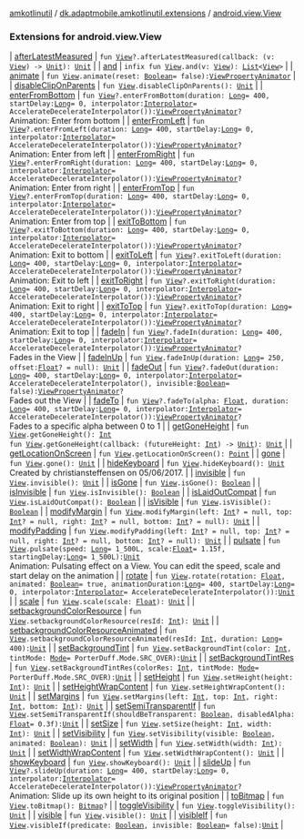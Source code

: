 [amkotlinutil](../../index.md) / [dk.adaptmobile.amkotlinutil.extensions](../index.md) / [android.view.View](./index.md)

### Extensions for android.view.View

| [afterLatestMeasured](after-latest-measured.md) | `fun `[`View`](https://developer.android.com/reference/android/view/View.html)`?.afterLatestMeasured(callback: (v: `[`View`](https://developer.android.com/reference/android/view/View.html)`) -> `[`Unit`](https://kotlinlang.org/api/latest/jvm/stdlib/kotlin/-unit/index.html)`): `[`Unit`](https://kotlinlang.org/api/latest/jvm/stdlib/kotlin/-unit/index.html) |
| [and](and.md) | `infix fun `[`View`](https://developer.android.com/reference/android/view/View.html)`.and(v: `[`View`](https://developer.android.com/reference/android/view/View.html)`): `[`List`](https://kotlinlang.org/api/latest/jvm/stdlib/kotlin.collections/-list/index.html)`<`[`View`](https://developer.android.com/reference/android/view/View.html)`>` |
| [animate](animate.md) | `fun `[`View`](https://developer.android.com/reference/android/view/View.html)`.animate(reset: `[`Boolean`](https://kotlinlang.org/api/latest/jvm/stdlib/kotlin/-boolean/index.html)` = false): `[`ViewPropertyAnimator`](https://developer.android.com/reference/android/view/ViewPropertyAnimator.html) |
| [disableClipOnParents](disable-clip-on-parents.md) | `fun `[`View`](https://developer.android.com/reference/android/view/View.html)`.disableClipOnParents(): `[`Unit`](https://kotlinlang.org/api/latest/jvm/stdlib/kotlin/-unit/index.html) |
| [enterFromBottom](enter-from-bottom.md) | `fun `[`View`](https://developer.android.com/reference/android/view/View.html)`?.enterFromBottom(duration: `[`Long`](https://kotlinlang.org/api/latest/jvm/stdlib/kotlin/-long/index.html)` = 400, startDelay: `[`Long`](https://kotlinlang.org/api/latest/jvm/stdlib/kotlin/-long/index.html)` = 0, interpolator: `[`Interpolator`](https://developer.android.com/reference/android/view/animation/Interpolator.html)` = AccelerateDecelerateInterpolator()): `[`ViewPropertyAnimator`](https://developer.android.com/reference/android/view/ViewPropertyAnimator.html)`?`<br>Animation: Enter from bottom |
| [enterFromLeft](enter-from-left.md) | `fun `[`View`](https://developer.android.com/reference/android/view/View.html)`?.enterFromLeft(duration: `[`Long`](https://kotlinlang.org/api/latest/jvm/stdlib/kotlin/-long/index.html)` = 400, startDelay: `[`Long`](https://kotlinlang.org/api/latest/jvm/stdlib/kotlin/-long/index.html)` = 0, interpolator: `[`Interpolator`](https://developer.android.com/reference/android/view/animation/Interpolator.html)` = AccelerateDecelerateInterpolator()): `[`ViewPropertyAnimator`](https://developer.android.com/reference/android/view/ViewPropertyAnimator.html)`?`<br>Animation: Enter from left |
| [enterFromRight](enter-from-right.md) | `fun `[`View`](https://developer.android.com/reference/android/view/View.html)`?.enterFromRight(duration: `[`Long`](https://kotlinlang.org/api/latest/jvm/stdlib/kotlin/-long/index.html)` = 400, startDelay: `[`Long`](https://kotlinlang.org/api/latest/jvm/stdlib/kotlin/-long/index.html)` = 0, interpolator: `[`Interpolator`](https://developer.android.com/reference/android/view/animation/Interpolator.html)` = AccelerateDecelerateInterpolator()): `[`ViewPropertyAnimator`](https://developer.android.com/reference/android/view/ViewPropertyAnimator.html)`?`<br>Animation: Enter from right |
| [enterFromTop](enter-from-top.md) | `fun `[`View`](https://developer.android.com/reference/android/view/View.html)`?.enterFromTop(duration: `[`Long`](https://kotlinlang.org/api/latest/jvm/stdlib/kotlin/-long/index.html)` = 400, startDelay: `[`Long`](https://kotlinlang.org/api/latest/jvm/stdlib/kotlin/-long/index.html)` = 0, interpolator: `[`Interpolator`](https://developer.android.com/reference/android/view/animation/Interpolator.html)` = AccelerateDecelerateInterpolator()): `[`ViewPropertyAnimator`](https://developer.android.com/reference/android/view/ViewPropertyAnimator.html)`?`<br>Animation: Enter from top |
| [exitToBottom](exit-to-bottom.md) | `fun `[`View`](https://developer.android.com/reference/android/view/View.html)`?.exitToBottom(duration: `[`Long`](https://kotlinlang.org/api/latest/jvm/stdlib/kotlin/-long/index.html)` = 400, startDelay: `[`Long`](https://kotlinlang.org/api/latest/jvm/stdlib/kotlin/-long/index.html)` = 0, interpolator: `[`Interpolator`](https://developer.android.com/reference/android/view/animation/Interpolator.html)` = AccelerateDecelerateInterpolator()): `[`ViewPropertyAnimator`](https://developer.android.com/reference/android/view/ViewPropertyAnimator.html)`?`<br>Animation: Exit to bottom |
| [exitToLeft](exit-to-left.md) | `fun `[`View`](https://developer.android.com/reference/android/view/View.html)`?.exitToLeft(duration: `[`Long`](https://kotlinlang.org/api/latest/jvm/stdlib/kotlin/-long/index.html)` = 400, startDelay: `[`Long`](https://kotlinlang.org/api/latest/jvm/stdlib/kotlin/-long/index.html)` = 0, interpolator: `[`Interpolator`](https://developer.android.com/reference/android/view/animation/Interpolator.html)` = AccelerateDecelerateInterpolator()): `[`ViewPropertyAnimator`](https://developer.android.com/reference/android/view/ViewPropertyAnimator.html)`?`<br>Animation: Exit to left |
| [exitToRight](exit-to-right.md) | `fun `[`View`](https://developer.android.com/reference/android/view/View.html)`?.exitToRight(duration: `[`Long`](https://kotlinlang.org/api/latest/jvm/stdlib/kotlin/-long/index.html)` = 400, startDelay: `[`Long`](https://kotlinlang.org/api/latest/jvm/stdlib/kotlin/-long/index.html)` = 0, interpolator: `[`Interpolator`](https://developer.android.com/reference/android/view/animation/Interpolator.html)` = AccelerateDecelerateInterpolator()): `[`ViewPropertyAnimator`](https://developer.android.com/reference/android/view/ViewPropertyAnimator.html)`?`<br>Animation: Exit to right |
| [exitToTop](exit-to-top.md) | `fun `[`View`](https://developer.android.com/reference/android/view/View.html)`?.exitToTop(duration: `[`Long`](https://kotlinlang.org/api/latest/jvm/stdlib/kotlin/-long/index.html)` = 400, startDelay: `[`Long`](https://kotlinlang.org/api/latest/jvm/stdlib/kotlin/-long/index.html)` = 0, interpolator: `[`Interpolator`](https://developer.android.com/reference/android/view/animation/Interpolator.html)` = AccelerateDecelerateInterpolator()): `[`ViewPropertyAnimator`](https://developer.android.com/reference/android/view/ViewPropertyAnimator.html)`?`<br>Animation: Exit to top |
| [fadeIn](fade-in.md) | `fun `[`View`](https://developer.android.com/reference/android/view/View.html)`?.fadeIn(duration: `[`Long`](https://kotlinlang.org/api/latest/jvm/stdlib/kotlin/-long/index.html)` = 400, startDelay: `[`Long`](https://kotlinlang.org/api/latest/jvm/stdlib/kotlin/-long/index.html)` = 0, interpolator: `[`Interpolator`](https://developer.android.com/reference/android/view/animation/Interpolator.html)` = AccelerateDecelerateInterpolator()): `[`ViewPropertyAnimator`](https://developer.android.com/reference/android/view/ViewPropertyAnimator.html)`?`<br>Fades in the View |
| [fadeInUp](fade-in-up.md) | `fun `[`View`](https://developer.android.com/reference/android/view/View.html)`.fadeInUp(duration: `[`Long`](https://kotlinlang.org/api/latest/jvm/stdlib/kotlin/-long/index.html)` = 250, offset: `[`Float`](https://kotlinlang.org/api/latest/jvm/stdlib/kotlin/-float/index.html)`? = null): `[`Unit`](https://kotlinlang.org/api/latest/jvm/stdlib/kotlin/-unit/index.html) |
| [fadeOut](fade-out.md) | `fun `[`View`](https://developer.android.com/reference/android/view/View.html)`?.fadeOut(duration: `[`Long`](https://kotlinlang.org/api/latest/jvm/stdlib/kotlin/-long/index.html)` = 400, startDelay: `[`Long`](https://kotlinlang.org/api/latest/jvm/stdlib/kotlin/-long/index.html)` = 0, interpolator: `[`Interpolator`](https://developer.android.com/reference/android/view/animation/Interpolator.html)` = AccelerateDecelerateInterpolator(), invisible: `[`Boolean`](https://kotlinlang.org/api/latest/jvm/stdlib/kotlin/-boolean/index.html)` = false): `[`ViewPropertyAnimator`](https://developer.android.com/reference/android/view/ViewPropertyAnimator.html)`?`<br>Fades out the View |
| [fadeTo](fade-to.md) | `fun `[`View`](https://developer.android.com/reference/android/view/View.html)`?.fadeTo(alpha: `[`Float`](https://kotlinlang.org/api/latest/jvm/stdlib/kotlin/-float/index.html)`, duration: `[`Long`](https://kotlinlang.org/api/latest/jvm/stdlib/kotlin/-long/index.html)` = 400, startDelay: `[`Long`](https://kotlinlang.org/api/latest/jvm/stdlib/kotlin/-long/index.html)` = 0, interpolator: `[`Interpolator`](https://developer.android.com/reference/android/view/animation/Interpolator.html)` = AccelerateDecelerateInterpolator()): `[`ViewPropertyAnimator`](https://developer.android.com/reference/android/view/ViewPropertyAnimator.html)`?`<br>Fades to a specific alpha between 0 to 1 |
| [getGoneHeight](get-gone-height.md) | `fun `[`View`](https://developer.android.com/reference/android/view/View.html)`.getGoneHeight(): `[`Int`](https://kotlinlang.org/api/latest/jvm/stdlib/kotlin/-int/index.html)<br>`fun `[`View`](https://developer.android.com/reference/android/view/View.html)`.getGoneHeight(callback: (futureHeight: `[`Int`](https://kotlinlang.org/api/latest/jvm/stdlib/kotlin/-int/index.html)`) -> `[`Unit`](https://kotlinlang.org/api/latest/jvm/stdlib/kotlin/-unit/index.html)`): `[`Unit`](https://kotlinlang.org/api/latest/jvm/stdlib/kotlin/-unit/index.html) |
| [getLocationOnScreen](get-location-on-screen.md) | `fun `[`View`](https://developer.android.com/reference/android/view/View.html)`.getLocationOnScreen(): `[`Point`](https://developer.android.com/reference/android/graphics/Point.html) |
| [gone](gone.md) | `fun `[`View`](https://developer.android.com/reference/android/view/View.html)`.gone(): `[`Unit`](https://kotlinlang.org/api/latest/jvm/stdlib/kotlin/-unit/index.html) |
| [hideKeyboard](hide-keyboard.md) | `fun `[`View`](https://developer.android.com/reference/android/view/View.html)`.hideKeyboard(): `[`Unit`](https://kotlinlang.org/api/latest/jvm/stdlib/kotlin/-unit/index.html)<br>Created by christiansteffensen on 05/06/2017. |
| [invisible](invisible.md) | `fun `[`View`](https://developer.android.com/reference/android/view/View.html)`.invisible(): `[`Unit`](https://kotlinlang.org/api/latest/jvm/stdlib/kotlin/-unit/index.html) |
| [isGone](is-gone.md) | `fun `[`View`](https://developer.android.com/reference/android/view/View.html)`.isGone(): `[`Boolean`](https://kotlinlang.org/api/latest/jvm/stdlib/kotlin/-boolean/index.html) |
| [isInvisible](is-invisible.md) | `fun `[`View`](https://developer.android.com/reference/android/view/View.html)`.isInvisible(): `[`Boolean`](https://kotlinlang.org/api/latest/jvm/stdlib/kotlin/-boolean/index.html) |
| [isLaidOutCompat](is-laid-out-compat.md) | `fun `[`View`](https://developer.android.com/reference/android/view/View.html)`.isLaidOutCompat(): `[`Boolean`](https://kotlinlang.org/api/latest/jvm/stdlib/kotlin/-boolean/index.html) |
| [isVisible](is-visible.md) | `fun `[`View`](https://developer.android.com/reference/android/view/View.html)`.isVisible(): `[`Boolean`](https://kotlinlang.org/api/latest/jvm/stdlib/kotlin/-boolean/index.html) |
| [modifyMargin](modify-margin.md) | `fun `[`View`](https://developer.android.com/reference/android/view/View.html)`.modifyMargin(left: `[`Int`](https://kotlinlang.org/api/latest/jvm/stdlib/kotlin/-int/index.html)`? = null, top: `[`Int`](https://kotlinlang.org/api/latest/jvm/stdlib/kotlin/-int/index.html)`? = null, right: `[`Int`](https://kotlinlang.org/api/latest/jvm/stdlib/kotlin/-int/index.html)`? = null, bottom: `[`Int`](https://kotlinlang.org/api/latest/jvm/stdlib/kotlin/-int/index.html)`? = null): `[`Unit`](https://kotlinlang.org/api/latest/jvm/stdlib/kotlin/-unit/index.html) |
| [modifyPadding](modify-padding.md) | `fun `[`View`](https://developer.android.com/reference/android/view/View.html)`.modifyPadding(left: `[`Int`](https://kotlinlang.org/api/latest/jvm/stdlib/kotlin/-int/index.html)`? = null, top: `[`Int`](https://kotlinlang.org/api/latest/jvm/stdlib/kotlin/-int/index.html)`? = null, right: `[`Int`](https://kotlinlang.org/api/latest/jvm/stdlib/kotlin/-int/index.html)`? = null, bottom: `[`Int`](https://kotlinlang.org/api/latest/jvm/stdlib/kotlin/-int/index.html)`? = null): `[`Unit`](https://kotlinlang.org/api/latest/jvm/stdlib/kotlin/-unit/index.html) |
| [pulsate](pulsate.md) | `fun `[`View`](https://developer.android.com/reference/android/view/View.html)`.pulsate(speed: `[`Long`](https://kotlinlang.org/api/latest/jvm/stdlib/kotlin/-long/index.html)` = 1_500L, scale: `[`Float`](https://kotlinlang.org/api/latest/jvm/stdlib/kotlin/-float/index.html)` = 1.15f, startingDelay: `[`Long`](https://kotlinlang.org/api/latest/jvm/stdlib/kotlin/-long/index.html)` = 1_500L): `[`Unit`](https://kotlinlang.org/api/latest/jvm/stdlib/kotlin/-unit/index.html)<br>Animation: Pulsating effect on a View. You can edit the speed, scale and start delay on the animation |
| [rotate](rotate.md) | `fun `[`View`](https://developer.android.com/reference/android/view/View.html)`.rotate(rotation: `[`Float`](https://kotlinlang.org/api/latest/jvm/stdlib/kotlin/-float/index.html)`, animated: `[`Boolean`](https://kotlinlang.org/api/latest/jvm/stdlib/kotlin/-boolean/index.html)` = true, animationDuration: `[`Long`](https://kotlinlang.org/api/latest/jvm/stdlib/kotlin/-long/index.html)` = 400, startDelay: `[`Long`](https://kotlinlang.org/api/latest/jvm/stdlib/kotlin/-long/index.html)` = 0, interpolator: `[`Interpolator`](https://developer.android.com/reference/android/view/animation/Interpolator.html)` = AccelerateDecelerateInterpolator()): `[`Unit`](https://kotlinlang.org/api/latest/jvm/stdlib/kotlin/-unit/index.html) |
| [scale](scale.md) | `fun `[`View`](https://developer.android.com/reference/android/view/View.html)`.scale(scale: `[`Float`](https://kotlinlang.org/api/latest/jvm/stdlib/kotlin/-float/index.html)`): `[`Unit`](https://kotlinlang.org/api/latest/jvm/stdlib/kotlin/-unit/index.html) |
| [setbackgroundColorResource](setbackground-color-resource.md) | `fun `[`View`](https://developer.android.com/reference/android/view/View.html)`.setbackgroundColorResource(resId: `[`Int`](https://kotlinlang.org/api/latest/jvm/stdlib/kotlin/-int/index.html)`): `[`Unit`](https://kotlinlang.org/api/latest/jvm/stdlib/kotlin/-unit/index.html) |
| [setbackgroundColorResourceAnimated](setbackground-color-resource-animated.md) | `fun `[`View`](https://developer.android.com/reference/android/view/View.html)`.setbackgroundColorResourceAnimated(resId: `[`Int`](https://kotlinlang.org/api/latest/jvm/stdlib/kotlin/-int/index.html)`, duration: `[`Long`](https://kotlinlang.org/api/latest/jvm/stdlib/kotlin/-long/index.html)` = 400): `[`Unit`](https://kotlinlang.org/api/latest/jvm/stdlib/kotlin/-unit/index.html) |
| [setBackgroundTint](set-background-tint.md) | `fun `[`View`](https://developer.android.com/reference/android/view/View.html)`.setBackgroundTint(color: `[`Int`](https://kotlinlang.org/api/latest/jvm/stdlib/kotlin/-int/index.html)`, tintMode: `[`Mode`](https://developer.android.com/reference/android/graphics/PorterDuff/Mode.html)` = PorterDuff.Mode.SRC_OVER): `[`Unit`](https://kotlinlang.org/api/latest/jvm/stdlib/kotlin/-unit/index.html) |
| [setBackgroundTintRes](set-background-tint-res.md) | `fun `[`View`](https://developer.android.com/reference/android/view/View.html)`.setBackgroundTintRes(colorRes: `[`Int`](https://kotlinlang.org/api/latest/jvm/stdlib/kotlin/-int/index.html)`, tintMode: `[`Mode`](https://developer.android.com/reference/android/graphics/PorterDuff/Mode.html)` = PorterDuff.Mode.SRC_OVER): `[`Unit`](https://kotlinlang.org/api/latest/jvm/stdlib/kotlin/-unit/index.html) |
| [setHeight](set-height.md) | `fun `[`View`](https://developer.android.com/reference/android/view/View.html)`.setHeight(height: `[`Int`](https://kotlinlang.org/api/latest/jvm/stdlib/kotlin/-int/index.html)`): `[`Unit`](https://kotlinlang.org/api/latest/jvm/stdlib/kotlin/-unit/index.html) |
| [setHeightWrapContent](set-height-wrap-content.md) | `fun `[`View`](https://developer.android.com/reference/android/view/View.html)`.setHeightWrapContent(): `[`Unit`](https://kotlinlang.org/api/latest/jvm/stdlib/kotlin/-unit/index.html) |
| [setMargins](set-margins.md) | `fun `[`View`](https://developer.android.com/reference/android/view/View.html)`.setMargins(left: `[`Int`](https://kotlinlang.org/api/latest/jvm/stdlib/kotlin/-int/index.html)`, top: `[`Int`](https://kotlinlang.org/api/latest/jvm/stdlib/kotlin/-int/index.html)`, right: `[`Int`](https://kotlinlang.org/api/latest/jvm/stdlib/kotlin/-int/index.html)`, bottom: `[`Int`](https://kotlinlang.org/api/latest/jvm/stdlib/kotlin/-int/index.html)`): `[`Unit`](https://kotlinlang.org/api/latest/jvm/stdlib/kotlin/-unit/index.html) |
| [setSemiTransparentIf](set-semi-transparent-if.md) | `fun `[`View`](https://developer.android.com/reference/android/view/View.html)`.setSemiTransparentIf(shouldBeTransparent: `[`Boolean`](https://kotlinlang.org/api/latest/jvm/stdlib/kotlin/-boolean/index.html)`, disabledAlpha: `[`Float`](https://kotlinlang.org/api/latest/jvm/stdlib/kotlin/-float/index.html)` = 0.3f): `[`Unit`](https://kotlinlang.org/api/latest/jvm/stdlib/kotlin/-unit/index.html) |
| [setSize](set-size.md) | `fun `[`View`](https://developer.android.com/reference/android/view/View.html)`.setSize(height: `[`Int`](https://kotlinlang.org/api/latest/jvm/stdlib/kotlin/-int/index.html)`, width: `[`Int`](https://kotlinlang.org/api/latest/jvm/stdlib/kotlin/-int/index.html)`): `[`Unit`](https://kotlinlang.org/api/latest/jvm/stdlib/kotlin/-unit/index.html) |
| [setVisibility](set-visibility.md) | `fun `[`View`](https://developer.android.com/reference/android/view/View.html)`.setVisibility(visible: `[`Boolean`](https://kotlinlang.org/api/latest/jvm/stdlib/kotlin/-boolean/index.html)`, animated: `[`Boolean`](https://kotlinlang.org/api/latest/jvm/stdlib/kotlin/-boolean/index.html)`): `[`Unit`](https://kotlinlang.org/api/latest/jvm/stdlib/kotlin/-unit/index.html) |
| [setWidth](set-width.md) | `fun `[`View`](https://developer.android.com/reference/android/view/View.html)`.setWidth(width: `[`Int`](https://kotlinlang.org/api/latest/jvm/stdlib/kotlin/-int/index.html)`): `[`Unit`](https://kotlinlang.org/api/latest/jvm/stdlib/kotlin/-unit/index.html) |
| [setWidthWrapContent](set-width-wrap-content.md) | `fun `[`View`](https://developer.android.com/reference/android/view/View.html)`.setWidthWrapContent(): `[`Unit`](https://kotlinlang.org/api/latest/jvm/stdlib/kotlin/-unit/index.html) |
| [showKeyboard](show-keyboard.md) | `fun `[`View`](https://developer.android.com/reference/android/view/View.html)`.showKeyboard(): `[`Unit`](https://kotlinlang.org/api/latest/jvm/stdlib/kotlin/-unit/index.html) |
| [slideUp](slide-up.md) | `fun `[`View`](https://developer.android.com/reference/android/view/View.html)`?.slideUp(duration: `[`Long`](https://kotlinlang.org/api/latest/jvm/stdlib/kotlin/-long/index.html)` = 400, startDelay: `[`Long`](https://kotlinlang.org/api/latest/jvm/stdlib/kotlin/-long/index.html)` = 0, interpolator: `[`Interpolator`](https://developer.android.com/reference/android/view/animation/Interpolator.html)` = AccelerateDecelerateInterpolator()): `[`ViewPropertyAnimator`](https://developer.android.com/reference/android/view/ViewPropertyAnimator.html)`?`<br>Animation: Slide up its own height to its original position |
| [toBitmap](to-bitmap.md) | `fun `[`View`](https://developer.android.com/reference/android/view/View.html)`.toBitmap(): `[`Bitmap`](https://developer.android.com/reference/android/graphics/Bitmap.html)`?` |
| [toggleVisibility](toggle-visibility.md) | `fun `[`View`](https://developer.android.com/reference/android/view/View.html)`.toggleVisibility(): `[`Unit`](https://kotlinlang.org/api/latest/jvm/stdlib/kotlin/-unit/index.html) |
| [visible](visible.md) | `fun `[`View`](https://developer.android.com/reference/android/view/View.html)`.visible(): `[`Unit`](https://kotlinlang.org/api/latest/jvm/stdlib/kotlin/-unit/index.html) |
| [visibleIf](visible-if.md) | `fun `[`View`](https://developer.android.com/reference/android/view/View.html)`.visibleIf(predicate: `[`Boolean`](https://kotlinlang.org/api/latest/jvm/stdlib/kotlin/-boolean/index.html)`, invisible: `[`Boolean`](https://kotlinlang.org/api/latest/jvm/stdlib/kotlin/-boolean/index.html)` = false): `[`Unit`](https://kotlinlang.org/api/latest/jvm/stdlib/kotlin/-unit/index.html) |

